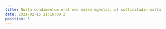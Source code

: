 ```yaml
---
title: Nulla condimentum erat nec massa egestas, ut sollicitudin nulla efficitur.
date: 2021-02-15 21:16:00 Z
position: 5
---
```


